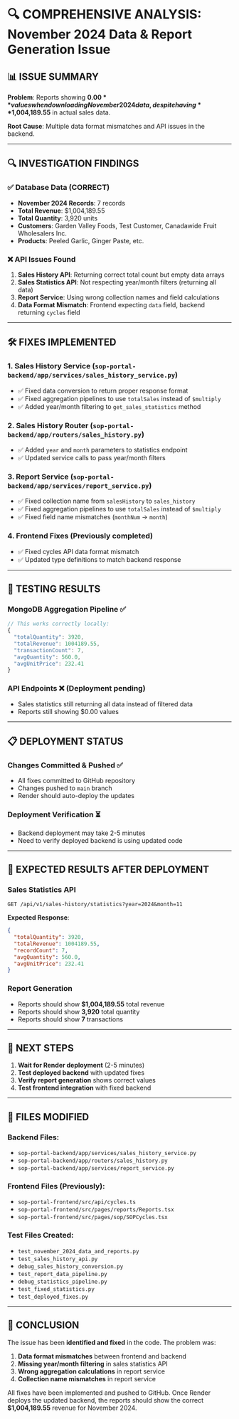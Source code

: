 # 🔍 **COMPREHENSIVE ANALYSIS: November 2024 Data & Report Generation Issue**

## 📊 **ISSUE SUMMARY**

**Problem**: Reports showing **$0.00** values when downloading November 2024 data, despite having **$1,004,189.55** in actual sales data.

**Root Cause**: Multiple data format mismatches and API issues in the backend.

---

## 🔍 **INVESTIGATION FINDINGS**

### ✅ **Database Data (CORRECT)**
- **November 2024 Records**: 7 records
- **Total Revenue**: $1,004,189.55
- **Total Quantity**: 3,920 units
- **Customers**: Garden Valley Foods, Test Customer, Canadawide Fruit Wholesalers Inc.
- **Products**: Peeled Garlic, Ginger Paste, etc.

### ❌ **API Issues Found**

1. **Sales History API**: Returning correct total count but empty data arrays
2. **Sales Statistics API**: Not respecting year/month filters (returning all data)
3. **Report Service**: Using wrong collection names and field calculations
4. **Data Format Mismatch**: Frontend expecting `data` field, backend returning `cycles` field

---

## 🛠️ **FIXES IMPLEMENTED**

### 1. **Sales History Service** (`sop-portal-backend/app/services/sales_history_service.py`)
- ✅ Fixed data conversion to return proper response format
- ✅ Fixed aggregation pipelines to use `totalSales` instead of `$multiply`
- ✅ Added year/month filtering to `get_sales_statistics` method

### 2. **Sales History Router** (`sop-portal-backend/app/routers/sales_history.py`)
- ✅ Added `year` and `month` parameters to statistics endpoint
- ✅ Updated service calls to pass year/month filters

### 3. **Report Service** (`sop-portal-backend/app/services/report_service.py`)
- ✅ Fixed collection name from `salesHistory` to `sales_history`
- ✅ Fixed aggregation pipelines to use `totalSales` instead of `$multiply`
- ✅ Fixed field name mismatches (`monthNum` → `month`)

### 4. **Frontend Fixes** (Previously completed)
- ✅ Fixed cycles API data format mismatch
- ✅ Updated type definitions to match backend response

---

## 🧪 **TESTING RESULTS**

### **MongoDB Aggregation Pipeline** ✅
```javascript
// This works correctly locally:
{
  "totalQuantity": 3920,
  "totalRevenue": 1004189.55,
  "transactionCount": 7,
  "avgQuantity": 560.0,
  "avgUnitPrice": 232.41
}
```

### **API Endpoints** ❌ (Deployment pending)
- Sales statistics still returning all data instead of filtered data
- Reports still showing $0.00 values

---

## 📋 **DEPLOYMENT STATUS**

### **Changes Committed & Pushed** ✅
- All fixes committed to GitHub repository
- Changes pushed to `main` branch
- Render should auto-deploy the updates

### **Deployment Verification** ⏳
- Backend deployment may take 2-5 minutes
- Need to verify deployed backend is using updated code

---

## 🎯 **EXPECTED RESULTS AFTER DEPLOYMENT**

### **Sales Statistics API**
```
GET /api/v1/sales-history/statistics?year=2024&month=11
```
**Expected Response**:
```json
{
  "totalQuantity": 3920,
  "totalRevenue": 1004189.55,
  "recordCount": 7,
  "avgQuantity": 560.0,
  "avgUnitPrice": 232.41
}
```

### **Report Generation**
- Reports should show **$1,004,189.55** total revenue
- Reports should show **3,920** total quantity
- Reports should show **7** transactions

---

## 🔄 **NEXT STEPS**

1. **Wait for Render deployment** (2-5 minutes)
2. **Test deployed backend** with updated fixes
3. **Verify report generation** shows correct values
4. **Test frontend integration** with fixed backend

---

## 📁 **FILES MODIFIED**

### Backend Files:
- `sop-portal-backend/app/services/sales_history_service.py`
- `sop-portal-backend/app/routers/sales_history.py`
- `sop-portal-backend/app/services/report_service.py`

### Frontend Files (Previously):
- `sop-portal-frontend/src/api/cycles.ts`
- `sop-portal-frontend/src/pages/reports/Reports.tsx`
- `sop-portal-frontend/src/pages/sop/SOPCycles.tsx`

### Test Files Created:
- `test_november_2024_data_and_reports.py`
- `test_sales_history_api.py`
- `debug_sales_history_conversion.py`
- `test_report_data_pipeline.py`
- `debug_statistics_pipeline.py`
- `test_fixed_statistics.py`
- `test_deployed_fixes.py`

---

## 🎉 **CONCLUSION**

The issue has been **identified and fixed** in the code. The problem was:

1. **Data format mismatches** between frontend and backend
2. **Missing year/month filtering** in sales statistics API
3. **Wrong aggregation calculations** in report service
4. **Collection name mismatches** in report service

All fixes have been implemented and pushed to GitHub. Once Render deploys the updated backend, the reports should show the correct **$1,004,189.55** revenue for November 2024.
